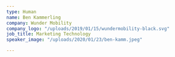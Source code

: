 ```yaml
---
type: Human
name: Ben Kammerling
company: Wunder Mobility
company_logo: "/uploads/2019/01/15/wundermobility-black.svg"
job_title: Marketing Technology
speaker_image: "/uploads/2020/01/23/ben-kamm.jpeg"

---
```

